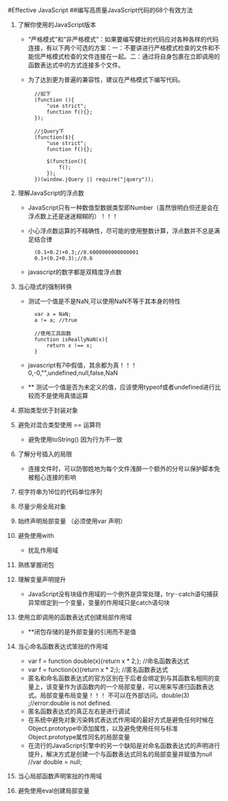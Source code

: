#Effective JavaScript
##编写高质量JavaScript代码的68个有效方法

1. 了解你使用的JavaScript版本

	*  “严格模式”和“非严格模式”：如果要编写健壮的代码应对各种各样的代码连接，有以下两个可选的方案：一：不要讲进行严格模式检查的文件和不能信严格模式检查的文件连接在一起。二：通过将自身包裹在立即调用的函数表达式中的方式连接多个文件。
	* 为了达到更为普遍的兼容性，建议在严格模式下编写代码。
	
			//如下
			(function (){
				"use strict";
				function f(){};
			});

			//jQuery下
			(function($){
				"use strict";
				function f(){};

				$(function(){
					f();
				});
			})(window.jQuery || require("jquery"));

2. 理解JavaScript的浮点数
	
	* JavaScript只有一种数值型数据类型即Number（虽然很明白但还是会在浮点数上还是迷迷糊糊的）！！！ 
	* 小心浮点数运算的不精确性，尽可能的使用整数计算，浮点数并不总是满足结合律
	
			(0.1+0.2)+0.3;//0.6000000000000001
			0.1+(0.2+0.3);//0.6

	* javascript的数字都是双精度浮点数
	 
3. 当心隐式的强制转换
	* 测试一个值是不是NaN,可以使用NaN不等于其本身的特性
		
			var a = NaN;
			a != a; //true

			//使用工具函数
			function isReallyNaN(x){
				return x !== x;
			}

	* javascript有7中假值，其余都为真！！！0,-0,"",undefined,null,false,NaN
	*  ** 测试一个值是否为未定义的值，应该使用typeof或者undefined进行比较而不是使用真值运算
4. 原始类型优于封装对象
5. 避免对混合类型使用 == 运算符

	* 避免使用toString() 因为行为不一致
	
6. 了解分号插入的局限

	* 连接文件时，可以防御姓地为每个文件浅醉一个额外的分号以保护脚本免被粗心连接的影响
	
7. 视字符串为16位的代码单位序列
8. 尽量少用全局对象
9. 始终声明局部变量  （必须使用var 声明）
10. 避免使用with

	* 扰乱作用域	
	
11. 熟练掌握闭包
12. 理解变量声明提升

	* JavaScript没有块级作用域的一个例外是异常处理，try···catch语句捕获异常绑定到一个变量，变量的作用域只是catch语句块
	
13. 使用立即调用的函数表达式创建局部作用域

	* **闭包存储的是外部变量的引用而不是值
	
14. 当心命名函数表达式笨拙的作用域

	* var f = function double(x){return x * 2;}; //命名函数表达式
	* var f = function(x){return x * 2;};  //匿名函数表达式
	* 匿名和命名函数表达式的官方区别在于后者会绑定到与其函数名相同的变量上，该变量作为该函数内的一个局部变量，可以用来写递归函数表达式。局部变量布局变量！！！ 不可以在外部访问。double(3) ;//error:double is not defined.
	* 匿名函数表达式的真正左右是进行调试
	* 在系统中避免对象污染韩式表达式作用域的最好方式是避免任何时候在Object.prototype中添加属性，以及避免使用任何与标准Object.prototype属性同名的局部变量
	* 在流行的JavaScript引擎中的另一个缺陷是对命名函数表达式的声明进行提升，解决方式是创建一个与函数表达式同名的局部变量并赋值为null  //var double = null;
	
15. 当心局部函数声明笨拙的作用域
16. 避免使用eval创建局部变量